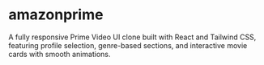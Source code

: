 # amazonprime
A fully responsive Prime Video UI clone built with React and Tailwind CSS, featuring profile selection, genre-based sections, and interactive movie cards with smooth animations.
